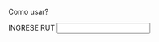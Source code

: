 Como usar?



<form role="form"  name="myForm">
    <div class="form-group has-feedback" ng-class="{'has-success':myForm.rut.$error.rutValido,'has-error':!myForm.rut.$error.rutValido}">
        <label  >INGRESE RUT</label>
        <input type="text" class="form-control" ng-rut name="rut" ng-model="rut">
        <span class="glyphicon   form-control-feedback" ng-class="{'glyphicon-ok':myForm.rut.$error.rutValido,'glyphicon-remove':!myForm.rut.$error.rutValido}"></span>
    </div>


</form>

